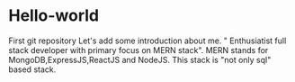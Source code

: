 # Hello-world
First git repository
Let's add some introduction about me.
" Enthusiatist full stack developer with primary focus on MERN stack".
MERN stands for MongoDB,ExpressJS,ReactJS and NodeJS.
This stack is "not only sql" based stack.
